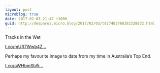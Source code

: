 ```yaml
---
layout: post
microblog: true
date: 2017-02-03 21:47 +1000
guid: http://desparoz.micro.blog/2017/02/03/t827483768382328832.html
---
```

Tracks in the Wet

[t.co/mUR7Wwb4Z...](https://t.co/mUR7Wwb4Zj)

Perhaps my favourite image to date from my time in Australia’s Top End.

[t.co/aWHbmSbl5...](https://t.co/aWHbmSbl5S)
